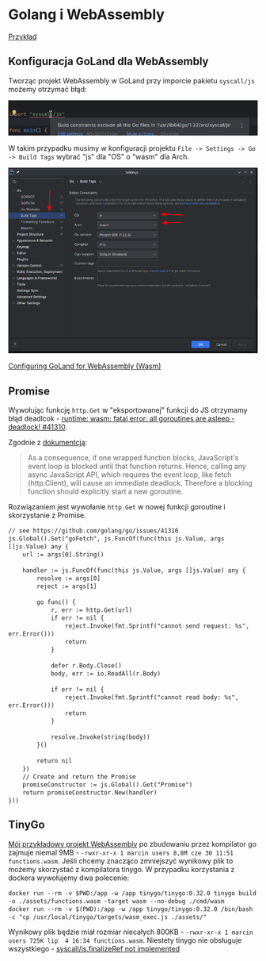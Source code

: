 # Golang i WebAssembly

[Przykład](https://github.com/morawskim/go-projects/tree/main/webassembly)

## Konfiguracja GoLand dla WebAssembly

Tworząc projekt WebAssembly w GoLand przy imporcie pakietu `syscall/js` możemy otrzymać błąd:

![error build constraints goland i webassembly](./images/goland-webassembly/goland-webassembly-error.png)

W takim przypadku musimy w konfiguracji projektu `File -> Settings -> Go -> Build Tags` wybrać "js" dla "OS" o "wasm" dla Arch.

![konfiguracja goland i webassembly](./images/goland-webassembly/golang-webassembly.png)

[Configuring GoLand for WebAssembly (Wasm)](https://go.dev/wiki/Configuring-GoLand-for-WebAssembly)


## Promise

Wywołując funkcję `http.Get` w "eksportowanej" funkcji do JS otrzymamy błąd deadlcok - [runtime: wasm: fatal error: all goroutines are asleep - deadlock! #41310](https://github.com/golang/go/issues/41310). 

Zgodnie z [dokumentcją](https://pkg.go.dev/syscall/js#FuncOf):
> As a consequence, if one wrapped function blocks, JavaScript's event loop is blocked until that function returns. Hence, calling any async JavaScript API, which requires the event loop, like
> fetch (http.Client), will cause an immediate deadlock. Therefore a blocking function should explicitly start a new goroutine.

Rozwiązaniem jest wywołanie `http.Get` w nowej funkcji goroutine i skorzystanie z Promise.

```
// see https://github.com/golang/go/issues/41310
js.Global().Set("goFetch", js.FuncOf(func(this js.Value, args []js.Value) any {
    url := args[0].String()

    handler := js.FuncOf(func(this js.Value, args []js.Value) any {
        resolve := args[0]
        reject := args[1]

        go func() {
            r, err := http.Get(url)
            if err != nil {
                reject.Invoke(fmt.Sprintf("cannot send request: %s", err.Error()))
                return
            }

            defer r.Body.Close()
            body, err := io.ReadAll(r.Body)

            if err != nil {
                reject.Invoke(fmt.Sprintf("cannot read body: %s", err.Error()))
                return
            }

            resolve.Invoke(string(body))
        }()

        return nil
    })
    // Create and return the Promise
    promiseConstructor := js.Global().Get("Promise")
    return promiseConstructor.New(handler)
}))
```

## TinyGo

[Mój przykładowy projekt WebAssembly](https://github.com/morawskim/go-projects/tree/main/webassembly) po zbudowaniu przez kompilator go zajmuje niemal 9MB - `-rwxr-xr-x 1 marcin users 8,8M cze 30 11:51 functions.wasm`.
Jeśli chcemy znacząco zmniejszyć wynikowy plik to możemy skorzystać z kompilatora tinygo. 
W przypadku korzystania z dockera wywołujemy dwa polecenie:

```
docker run --rm -v $PWD:/app -w /app tinygo/tinygo:0.32.0 tinygo build -o ./assets/functions.wasm -target wasm --no-debug ./cmd/wasm
docker run --rm -v $(PWD):/app -w /app tinygo/tinygo:0.32.0 /bin/bash -c "cp /usr/local/tinygo/targets/wasm_exec.js ./assets/"
```

Wynikowy plik będzie miał rozmiar niecałych 800KB - `-rwxr-xr-x 1 marcin users 725K lip  4 16:34 functions.wasm`.
Niestety tinygo nie obsługuje wszystkiego - [syscall/js.finalizeRef not implemented](https://github.com/tinygo-org/tinygo/issues/1140)
